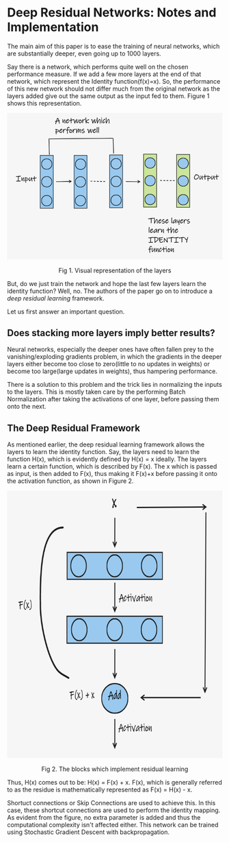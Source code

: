 # Deep Residual Networks: Notes and Implementation 

The main aim of this paper is to ease the training of neural networks, which are substantially deeper, even going up to 1000 layers. 

Say there is a network, which performs quite well on the chosen performance measure. If we add a few more layers at the end of that network, which represent the Identity function(f(x)=x). So, the performance of this new network should not differ much from the original network as the layers added give out the same output as the input fed to them. Figure 1 shows this representation.  

![Figure 1](./images/fig1.png "Fig 1. Visual Representation of the layers")

<p align="center">Fig 1. Visual representation of the layers</p>

But, do we just train the network and hope the last few layers learn the identity function? Well, no. The authors of the paper go on to introduce a *deep residual learning* framework. 

Let us first answer an important question.

## Does stacking more layers imply better results?

Neural networks, especially the deeper ones have often fallen prey to the vanishing/exploding gradients problem, in which the gradients in the deeper layers either become too close to zero(little to no updates in weights) or become too large(large updates in weights), thus hampering performance.

There is a solution to this problem and the trick lies in normalizing the inputs to the layers. This is mostly taken care by the performing Batch Normalization after taking the activations of one layer, before passing them onto the next.

## The Deep Residual Framework

As mentioned earlier, the deep residual learning framework allows the layers to learn the identity function. Say, the layers need to learn the function H(x), which is evidently defined by H(x) = x ideally. The layers learn a certain function, which is described by F(x). The x which is passed as input, is then added to F(x), thus making it F(x)+x before passing it onto the activation function, as shown in Figure 2. 
<p align="center">
<img width="706" height="624"  src="images/fig2.png")</p>
  
  
<p align="center">  
Fig 2. The blocks which implement residual learning</p>


Thus, H(x) comes out to be: H(x) = F(x) + x. F(x), which is generally referred to as the residue is mathematically represented as F(x) = H(x) - x. 

Shortuct connections or Skip Connections are used to achieve this. In this case, these shortcut connections are used to perform the identity mapping. As evident from the figure, no extra parameter is added and thus the computational complexity isn't affected either. This network can be trained using Stochastic Gradient Descent with backpropagation. 
